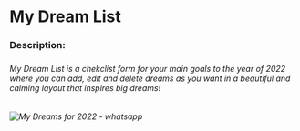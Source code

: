 ﻿# My Dream List
<h3>Description:<h3>
<h6>My Dream List is a chekclist form for your main goals to the year of 2022 where you can add, edit and delete dreams as you want in a beautiful and calming layout that inspires big dreams!<h6>
 
![My Dreams for 2022 - whatsapp](https://user-images.githubusercontent.com/104275929/205317459-167e128d-082f-46ca-b987-9be2552d1782.gif)
